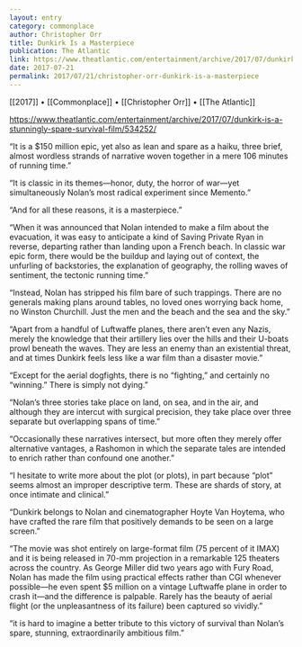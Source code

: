```yaml
---
layout: entry
category: commonplace
author: Christopher Orr
title: Dunkirk Is a Masterpiece
publication: The Atlantic
link: https://www.theatlantic.com/entertainment/archive/2017/07/dunkirk-is-a-stunningly-spare-survival-film/534252/
date: 2017-07-21
permalink: 2017/07/21/christopher-orr-dunkirk-is-a-masterpiece
---
```


[[2017]] • [[Commonplace]] • [[Christopher Orr]] • [[The Atlantic]] 

https://www.theatlantic.com/entertainment/archive/2017/07/dunkirk-is-a-stunningly-spare-survival-film/534252/

“It is a $150 million epic, yet also as lean and spare as a haiku, three brief, almost wordless strands of narrative woven together in a mere 106 minutes of running time.”

“It is classic in its themes—honor, duty, the horror of war—yet simultaneously Nolan’s most radical experiment since Memento.”

“And for all these reasons, it is a masterpiece.”

“When it was announced that Nolan intended to make a film about the evacuation, it was easy to anticipate a kind of Saving Private Ryan in reverse, departing rather than landing upon a French beach. In classic war epic form, there would be the buildup and laying out of context, the unfurling of backstories, the explanation of geography, the rolling waves of sentiment, the tectonic running time.”

“Instead, Nolan has stripped his film bare of such trappings. There are no generals making plans around tables, no loved ones worrying back home, no Winston Churchill. Just the men and the beach and the sea and the sky.”

“Apart from a handful of Luftwaffe planes, there aren’t even any Nazis, merely the knowledge that their artillery lies over the hills and their U-boats prowl beneath the waves. They are less an enemy than an existential threat, and at times Dunkirk feels less like a war film than a disaster movie.”

“Except for the aerial dogfights, there is no “fighting,” and certainly no “winning.” There is simply not dying.”

“Nolan’s three stories take place on land, on sea, and in the air, and although they are intercut with surgical precision, they take place over three separate but overlapping spans of time.”

“Occasionally these narratives intersect, but more often they merely offer alternative vantages, a Rashomon in which the separate tales are intended to enrich rather than confound one another.”

“I hesitate to write more about the plot (or plots), in part because “plot” seems almost an improper descriptive term. These are shards of story, at once intimate and clinical.”

“Dunkirk belongs to Nolan and cinematographer Hoyte Van Hoytema, who have crafted the rare film that positively demands to be seen on a large screen.”

“The movie was shot entirely on large-format film (75 percent of it IMAX) and it is being released in 70-mm projection in a remarkable 125 theaters across the country. As George Miller did two years ago with Fury Road, Nolan has made the film using practical effects rather than CGI whenever possible—he even spent $5 million on a vintage Luftwaffe plane in order to crash it—and the difference is palpable. Rarely has the beauty of aerial flight (or the unpleasantness of its failure) been captured so vividly.”

“it is hard to imagine a better tribute to this victory of survival than Nolan’s spare, stunning, extraordinarily ambitious film.”

